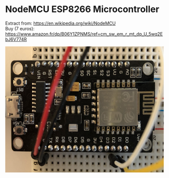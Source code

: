 # NodeMCU ESP8266 Microcontroller

Extract from: https://en.wikipedia.org/wiki/NodeMCU
<br>
Buy (7 euros): https://www.amazon.fr/dp/B06Y1ZPNMS/ref=cm_sw_em_r_mt_dp_U_5wq2EbJ6V774R

<img src="../img/esp8266.jpg" width="600" height="400"/>
